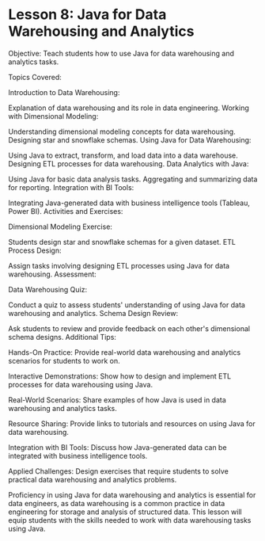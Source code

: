 # Lesson 8: Java for Data Warehousing and Analytics

Objective: Teach students how to use Java for data warehousing and analytics tasks.

Topics Covered:

Introduction to Data Warehousing:

Explanation of data warehousing and its role in data engineering.
Working with Dimensional Modeling:

Understanding dimensional modeling concepts for data warehousing.
Designing star and snowflake schemas.
Using Java for Data Warehousing:

Using Java to extract, transform, and load data into a data warehouse.
Designing ETL processes for data warehousing.
Data Analytics with Java:

Using Java for basic data analysis tasks.
Aggregating and summarizing data for reporting.
Integration with BI Tools:

Integrating Java-generated data with business intelligence tools (Tableau, Power BI).
Activities and Exercises:

Dimensional Modeling Exercise:

Students design star and snowflake schemas for a given dataset.
ETL Process Design:

Assign tasks involving designing ETL processes using Java for data warehousing.
Assessment:

Data Warehousing Quiz:

Conduct a quiz to assess students' understanding of using Java for data warehousing and analytics.
Schema Design Review:

Ask students to review and provide feedback on each other's dimensional schema designs.
Additional Tips:

Hands-On Practice: Provide real-world data warehousing and analytics scenarios for students to work on.

Interactive Demonstrations: Show how to design and implement ETL processes for data warehousing using Java.

Real-World Scenarios: Share examples of how Java is used in data warehousing and analytics tasks.

Resource Sharing: Provide links to tutorials and resources on using Java for data warehousing.

Integration with BI Tools: Discuss how Java-generated data can be integrated with business intelligence tools.

Applied Challenges: Design exercises that require students to solve practical data warehousing and analytics problems.

Proficiency in using Java for data warehousing and analytics is essential for data engineers, as data warehousing is a common practice in data engineering for storage and analysis of structured data. This lesson will equip students with the skills needed to work with data warehousing tasks using Java.
